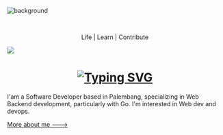 ![background](https://github.com/user-attachments/assets/d6e00fda-279f-4db3-9eea-1bd727fa7778)

<br>

<p align="center">Life | Learn | Contribute</p>  
<img align="center" src="https://visitor-badge.laobi.icu/badge?page_id=mrizkisaputra.visitor-badge"/>  
<h1 align="center">
  <a href="https://git.io/typing-svg"><img src="https://readme-typing-svg.demolab.com?font=Space+Mono&weight=500&size=30&duration=2000&pause=2000&width=435&lines=Hello+%F0%9F%91%8B;I'm+Muhammat+Rizki+Saputra" alt="Typing SVG" /></a>
</h1>

I'am a Software Developer based in Palembang, specializing in Web Backend development, particularly with Go.
I'm interested in Web dev and devops.


[More about me --->](https://mrizkisaputra.dev)
